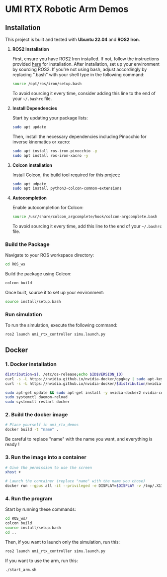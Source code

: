 # UMI RTX Robotic Arm Demos

## Installation

This project is built and tested with **Ubuntu 22.04** and **ROS2 Iron**.

1. **ROS2 Installation**

    First, ensure you have ROS2 Iron installed. If not, follow the instructions provided [here](https://docs.ros.org/en/iron/Installation.html) for installation. 
    After installation, set up your environment by sourcing ROS2. If you're not using bash, adjust accordingly by replacing ".bash" with your shell type in the following command:
    
    ```bash
    source /opt/ros/iron/setup.bash
    ```
    To avoid sourcing it every time, consider adding this line to the end of your `~/.bashrc` file.

2. **Install Dependencies**

    Start by updating your package lists:
    ```bash
    sudo apt update
    ```
   Then, install the necessary dependencies including Pinocchio for inverse kinematics or xacro:
    ```bash
    sudo apt install ros-iron-pinocchio -y
    sudo apt install ros-iron-xacro -y
    ```

3. **Colcon installation**

    Install Colcon, the build tool required for this project:
    ```bash
    sudo apt udpate
    sudo apt install python3-colcon-common-extensions
   ```
4. **Autocompletion**

    Enable autocompletion for Colcon:
    ```bash
    source /usr/share/colcon_argcomplete/hook/colcon-argcomplete.bash
    ```

   To avoid sourcing it every time, add this line to the end of your `~/.bashrc` file.

### Build the Package

Navigate to your ROS workspace directory:

```bash
cd ROS_ws
```

Build the package using Colcon:

```bash
colcon build
```

Once built, source it to set up your environment:
```bash
source install/setup.bash
```

### Run simulation

To run the simulation, execute the following command:
```bash
ros2 launch umi_rtx_controller simu.launch.py
```

## Docker

### 1. Docker installation

```bash
distribution=$(. /etc/os-release;echo $ID$VERSION_ID)
curl -s -L https://nvidia.github.io/nvidia-docker/gpgkey | sudo apt-key add -
curl -s -L https://nvidia.github.io/nvidia-docker/$distribution/nvidia-docker.list | sudo tee /etc/apt/sources.list.d/nvidia-docker.list

sudo apt-get update && sudo apt-get install -y nvidia-docker2 nvidia-container-toolkit
sudo systemctl daemon-reload
sudo systemctl restart docker
```

### 2. Build the docker image

```bash
# Place yourself in umi_rtx_demos
docker build -t "name" .
```

Be careful to replace "name" with the name you want, and everything is ready !

### 3. Run the image into a container

```bash
# Give the permission to use the screen
xhost +

# Launch the container (replace "name" with the name you chose)
docker run --gpus all -it --privileged -e DISPLAY=$DISPLAY -v /tmp/.X11-unix:/tmp/.X11-unix --rm "name":latest
```

### 4. Run the program

Start by running these commands:

```bash
cd ROS_ws/
colcon build
source install/setup.bash
cd ..
```

Then, if you want to launch only the simulation, run this:

```bash
ros2 launch umi_rtx_controller simu.launch.py
```

If you want to use the arm, run this:

```bash
./start_arm.sh
```


